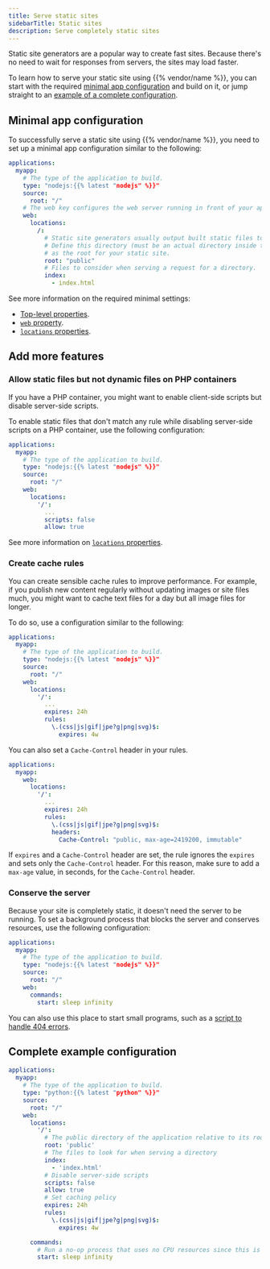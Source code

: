 ```yaml
---
title: Serve static sites
sidebarTitle: Static sites
description: Serve completely static sites
---
```


Static site generators are a popular way to create fast sites.
Because there's no need to wait for responses from servers, the sites may load faster.

To learn how to serve your static site using {{% vendor/name %}},
you can start with the required [minimal app configuration](#minimal-app-configuration) and build on it,
or jump straight to an [example of a complete configuration](#complete-example-configuration).

## Minimal app configuration

To successfully serve a static site using {{% vendor/name %}},
you need to set up a minimal app configuration similar to the following:

```yaml {configFile="app"}
applications:
  myapp:
    # The type of the application to build.
    type: "nodejs:{{% latest "nodejs" %}}"
    source:
      root: "/"
    # The web key configures the web server running in front of your app.
    web:
      locations:
        /:
          # Static site generators usually output built static files to a specific directory.
          # Define this directory (must be an actual directory inside the root directory of your app)
          # as the root for your static site.
          root: "public"
          # Files to consider when serving a request for a directory.
          index:
            - index.html
```

See more information on the required minimal settings:
- [Top-level properties](/create-apps/app-reference/single-runtime-image.md#primary-application-properties).
- [`web` property](/create-apps/app-reference/single-runtime-image.md#web).
- [`locations` properties](/create-apps/app-reference/single-runtime-image.md#locations).

## Add more features

### Allow static files but not dynamic files on PHP containers

If you have a PHP container,
you might want to enable client-side scripts but disable server-side scripts.

To enable static files that don't match any rule while disabling server-side scripts on a PHP container,
use the following configuration:

```yaml {configFile="app"}
applications:
  myapp:
    # The type of the application to build.
    type: "nodejs:{{% latest "nodejs" %}}"
    source:
      root: "/"
    web:
      locations:
        '/':
          ...
          scripts: false
          allow: true
```

See more information on [`locations` properties](/create-apps/app-reference/single-runtime-image.md#locations).

### Create cache rules

You can create sensible cache rules to improve performance.
For example, if you publish new content regularly without updating images or site files much,
you might want to cache text files for a day but all image files for longer.

To do so, use a configuration similar to the following:

```yaml {configFile="app"}
applications:
  myapp:
    # The type of the application to build.
    type: "nodejs:{{% latest "nodejs" %}}"
    source:
      root: "/"
    web:
      locations:
        '/':
          ...
          expires: 24h
          rules:
            \.(css|js|gif|jpe?g|png|svg)$:
              expires: 4w
```

You can also set a `Cache-Control` header in your rules.
```yaml {configFile="app"}
applications:
  myapp:
    web:
      locations:
        '/':
          ...
          expires: 24h
          rules:
            \.(css|js|gif|jpe?g|png|svg)$:
            headers:
              Cache-Control: "public, max-age=2419200, immutable"
```

If `expires` and a `Cache-Control` header are set, the rule ignores the `expires` and sets only the `Cache-Control` header. For this reason, make sure
to add a `max-age` value, in seconds, for the `Cache-Control` header.

### Conserve the server

Because your site is completely static, it doesn't need the server to be running.
To set a background process that blocks the server and conserves resources,
use the following configuration:

```yaml {configFile="app"}
applications:
  myapp:
    # The type of the application to build.
    type: "nodejs:{{% latest "nodejs" %}}"
    source:
      root: "/"
    web:
      commands:
        start: sleep infinity
```

You can also use this place to start small programs,
such as a [script to handle 404 errors](https://community.platform.sh/t/custom-404-page-for-a-static-website/637).

## Complete example configuration

```yaml {configFile="app"}
applications:
  myapp:
    # The type of the application to build.
    type: "python:{{% latest "python" %}}"
    source:
      root: "/"
    web:
      locations:
        '/':
          # The public directory of the application relative to its root
          root: 'public'
          # The files to look for when serving a directory
          index:
            - 'index.html'
          # Disable server-side scripts
          scripts: false
          allow: true
          # Set caching policy
          expires: 24h
          rules:
            \.(css|js|gif|jpe?g|png|svg)$:
              expires: 4w

      commands:
        # Run a no-op process that uses no CPU resources since this is a static site
        start: sleep infinity
```
